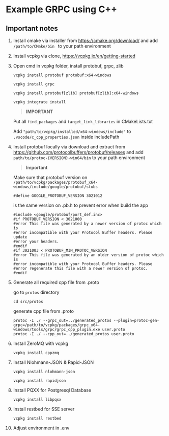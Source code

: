 # Example GRPC using C++

## Important notes

1. Install cmake via installer from https://cmake.org/download/ and add  ```/path/to/CMake/bin ``` to your path environment
   
2. Install vcpkg via clone, https://vcpkg.io/en/getting-started
   
3. Open cmd in vcpkg folder, install protobuf, grpc, zlib

    ```
    vcpkg install protobuf protobuf:x64-windows
    ```
    
    ```
    vcpkg install grpc
    ```
    
    ```
    vcpkg install protobuf[zlib] protobuf[zlib]:x64-windows
    ```
    
    ```
    vcpkg integrate install
    ```
    
    >**IMPORTANT**
    
    Put all ```find_packages``` and ```target_link_libraries``` in CMakeLists.txt
    
    Add ```"path/to/vcpkg/installed/x64-windows/include"``` to ```.vscode/c_cpp_properties.json``` inside includePath

4. Install protobuf locally via download and extract from https://github.com/protocolbuffers/protobuf/releases and add  ```path/to/protoc-{VERSION}-win64/bin``` to your path environment 

    >**Important**
    
    Make sure that protobuf version on  ```/path/to/vcpkg/packages/protobuf_x64-windows/include/google/protobuf/stubs```
    
    ```
    #define GOOGLE_PROTOBUF_VERSION 3021012
    ```

    is the same version on .pb.h to prevent error when build the app
    
    ```
    #include <google/protobuf/port_def.inc>
    #if PROTOBUF_VERSION < 3021000
    #error This file was generated by a newer version of protoc which is
    #error incompatible with your Protocol Buffer headers. Please update
    #error your headers.
    #endif
    #if 3021003 < PROTOBUF_MIN_PROTOC_VERSION
    #error This file was generated by an older version of protoc which is
    #error incompatible with your Protocol Buffer headers. Please
    #error regenerate this file with a newer version of protoc.
    #endif
    ```

5. Generate all required cpp file from .proto 

    go to ```protos``` directory

    ```
    cd src/protos
    ```

    generate cpp file from .proto
    ```
    protoc -I ./ --grpc_out=../generated_protos --plugin=protoc-gen-grpc=/path/to/vcpkg/packages/grpc_x64-windows/tools/grpc/grpc_cpp_plugin.exe user.proto
    protoc -I ./ --cpp_out=../generated_protos user.proto
    ```
6. Install ZeroMQ with vcpkg

    ```
    vcpkg install cppzmq
    ```
    
7. Install Nlohmann-JSON & Rapid-JSON

    ```
    vcpkg install nlohmann-json
    ```

    ```
    vcpkg install rapidjson
    ```

8. Install PQXX for Postgresql Database
    ```
    vcpkg install libpqxx
    ```

9. Install restbed for SSE server
    ```
    vcpkg install restbed
    ```
    
10. Adjust environment in .env

